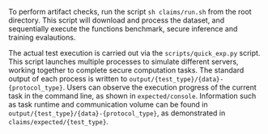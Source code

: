To perform artifact checks, run the script 
`sh claims/run.sh` 
from the root directory. 
This script will download and process the dataset, and sequentially execute the functions benchmark, secure inference and training evalautions. 

The actual test execution is carried out via the `scripts/quick_exp.py` script. 
This script launches multiple processes to simulate different servers, working together to complete secure computation tasks. 
The standard output of each process is written to `output/{test_type}/{data}-{protocol_type}`. 
Users can observe the execution progress of the current task in the command line, as shown in `expected/console`. 
Information such as task runtime and communication volume can be found in `output/{test_type}/{data}-{protocol_type}`, as demonstrated in `claims/expected/{test_type}`.
